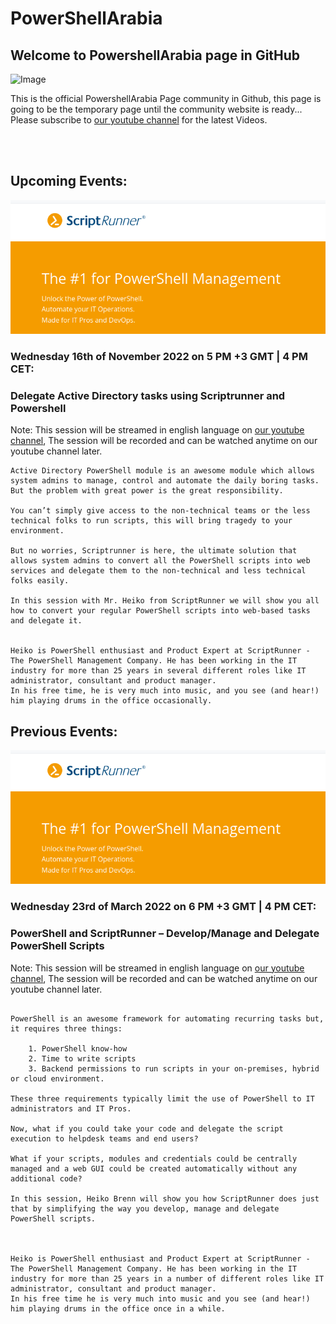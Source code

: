 # PowerShellArabia


## Welcome to PowershellArabia page in GitHub

![Image](https://yt3.ggpht.com/ytc/AKedOLTvNoNQsZhe84Re_Ac4TWxXL-N0BhOQqjoFKC1g=s600-c-k-c0x00ffffff-no-rj-rp-mo)


This is the official PowershellArabia Page community in Github, this page is going to be the temporary page until the community website is ready...
Please subscribe to [our youtube channel](https://www.youtube.com/channel/UCUVK90emEQqk1_JfQn0CBqQ) for the latest Videos.


<br></br>


## Upcoming Events:

![image](https://github.com/faarooq86/PowerShellArabia/blob/gh-pages/Scriptrunner_logo.png?raw=true)

### Wednesday 16th of November 2022 on 5 PM +3 GMT | 4 PM CET:
### Delegate Active Directory tasks using Scriptrunner and Powershell

Note: This session will be streamed in english language on [our youtube channel](https://www.youtube.com/channel/UCUVK90emEQqk1_JfQn0CBqQ), The session will be recorded and can be watched anytime on our youtube channel later.

```
Active Directory PowerShell module is an awesome module which allows system admins to manage, control and automate the daily boring tasks. But the problem with great power is the great responsibility.

You can’t simply give access to the non-technical teams or the less technical folks to run scripts, this will bring tragedy to your environment.

But no worries, Scriptrunner is here, the ultimate solution that allows system admins to convert all the PowerShell scripts into web services and delegate them to the non-technical and less technical folks easily.

In this session with Mr. Heiko from ScriptRunner we will show you all how to convert your regular PowerShell scripts into web-based tasks and delegate it.


Heiko is PowerShell enthusiast and Product Expert at ScriptRunner - The PowerShell Management Company. He has been working in the IT industry for more than 25 years in several different roles like IT administrator, consultant and product manager. 
In his free time, he is very much into music, and you see (and hear!) him playing drums in the office occasionally.
```





## Previous Events:


![image](https://github.com/faarooq86/PowerShellArabia/blob/gh-pages/Scriptrunner_logo.png?raw=true)

### Wednesday 23rd of March 2022 on 6 PM +3 GMT | 4 PM CET:
### PowerShell and ScriptRunner – Develop/Manage and Delegate PowerShell Scripts

Note: This session will be streamed in english language on [our youtube channel](https://www.youtube.com/channel/UCUVK90emEQqk1_JfQn0CBqQ), The session will be recorded and can be watched anytime on our youtube channel later.

```

PowerShell is an awesome framework for automating recurring tasks but, it requires three things:

    1. PowerShell know-how
    2. Time to write scripts
    3. Backend permissions to run scripts in your on-premises, hybrid or cloud environment.

These three requirements typically limit the use of PowerShell to IT administrators and IT Pros.

Now, what if you could take your code and delegate the script execution to helpdesk teams and end users?

What if your scripts, modules and credentials could be centrally managed and a web GUI could be created automatically without any additional code?

In this session, Heiko Brenn will show you how ScriptRunner does just that by simplifying the way you develop, manage and delegate PowerShell scripts.



Heiko is PowerShell enthusiast and Product Expert at ScriptRunner - The PowerShell Management Company. He has been working in the IT industry for more than 25 years in a number of different roles like IT administrator, consultant and product manager. 
In his free time he is very much into music and you see (and hear!) him playing drums in the office once in a while.



```





